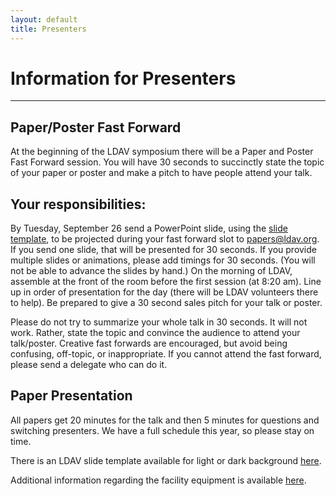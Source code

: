 ```yaml
---
layout: default
title: Presenters
---
```


# Information for Presenters

- - -

## Paper/Poster Fast Forward

At the beginning of the LDAV symposium there will be a Paper and Poster Fast
Forward session. You will have 30 seconds to succinctly state the topic of your
paper or poster and make a pitch to have people attend your talk.

## Your responsibilities:

By Tuesday, September 26 send a PowerPoint slide, using the [slide template](assets/ldav-template.ppt), to be projected during your fast forward slot to papers@ldav.org. If you send one slide, that will be presented for 30 seconds. If you provide multiple slides or animations, please add timings for 30 seconds. (You will not be able to advance the slides by hand.)
On the morning of LDAV, assemble at the front of the room before the first session (at 8:20 am).
Line up in order of presentation for the day (there will be LDAV volunteers there to help).
Be prepared to give a 30 second sales pitch for your talk or poster.

Please do not try to summarize your whole talk in 30 seconds. It will not work. Rather, state the topic and convince the audience to attend your talk/poster. Creative fast forwards are encouraged, but avoid being confusing, off-topic, or inappropriate.
If you cannot attend the fast forward, please send a delegate who can do it.

## Paper Presentation

All papers get 20 minutes for the talk and then 5 minutes for questions and switching presenters. We have a full schedule this year, so please stay on time.

There is an LDAV slide template available for light or dark background [here](assets/ldav-template.ppt). 

Additional information regarding the facility equipment is available
[here](http://ieeevis.org/year/2017/info/presenter-information/speakers-and-presenters).

